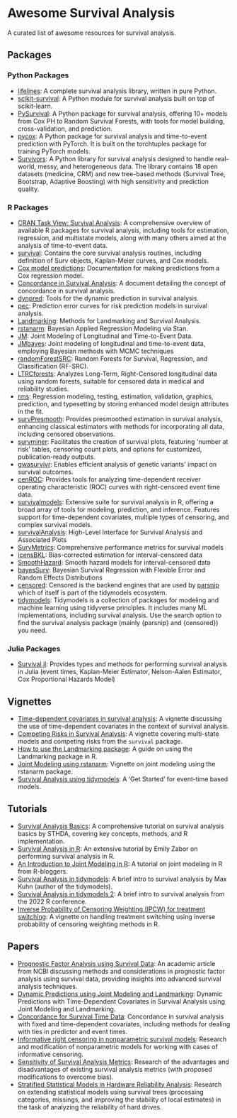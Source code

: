 # Awesome Survival Analysis

A curated list of awesome resources for survival analysis.

## Packages

### Python Packages

- [lifelines](https://pypi.org/project/lifelines/): A complete survival analysis library, written in pure Python.
- [scikit-survival](https://pypi.org/project/scikit-survival/): A Python module for survival analysis built on top of scikit-learn.
- [PySurvival](https://pypi.org/project/pysurvival/): A Python package for survival analysis, offering 10+ models from Cox PH to Random Survival Forests, with tools for model building, cross-validation, and prediction.
- [pycox](https://pypi.org/project/pycox/): A Python package for survival analysis and time-to-event prediction with PyTorch. It is built on the torchtuples package for training PyTorch models.
- [Survivors](https://pypi.org/project/survivors/): A Python library for survival analysis designed to handle real-world, messy, and heterogeneous data. The library contains 18 open datasets (medicine, CRM) and new tree-based methods (Survival Tree, Bootstrap, Adaptive Boosting) with high sensitivity and prediction quality.

### R Packages
- [CRAN Task View: Survival Analysis](https://cran.r-project.org/web/views/Survival.html): A comprehensive overview of available R packages for survival analysis, including tools for estimation, regression, and multistate models, along with many others aimed at the analysis of time-to-event data.
- [survival](https://cran.r-project.org/web/packages/survival/index.html): Contains the core survival analysis routines, including definition of Surv objects, Kaplan-Meier curves, and Cox models.
- [Cox model predictions](https://stat.ethz.ch/R-manual/R-devel/library/survival/html/predict.coxph.html): Documentation for making predictions from a Cox regression model.
- [Concordance in Survival Analysis](https://rweb.webapps.cla.umn.edu/R/library/survival/doc/concordance.pdf): A document detailing the concept of concordance in survival analysis.
- [dynpred](https://cran.r-project.org/web/packages/dynpred/index.html): Tools for the dynamic prediction in survival analysis.
- [pec](https://search.r-project.org/CRAN/refmans/pec/html/predictSurvProb.html): Prediction error curves for risk prediction models in survival analysis.
- [Landmarking](https://cran.r-project.org/web/packages/Landmarking/index.html): Methods for Landmarking and Survival Analysis.
- [rstanarm](https://cran.r-project.org/web/packages/rstanarm/index.html): Bayesian Applied Regression Modeling via Stan.
- [JM](https://cran.r-project.org/web/packages/JM/index.html): Joint Modeling of Longitudinal and Time-to-Event Data.
- [JMbayes](https://cran.r-project.org/web/packages/JMbayes/index.html): Joint modeling of longitudinal and time-to-event data, employing Bayesian methods with MCMC techniques
- [randomForestSRC](https://cran.r-project.org/web/packages/randomForestSRC/index.html): Random Forests for Survival, Regression, and Classification (RF-SRC).
- [LTRCforests](https://cran.r-project.org/web/packages/LTRCforests/index.html): Analyzes Long-Term, Right-Censored longitudinal data using random forests, suitable for censored data in medical and reliability studies.
- [rms](https://cran.r-project.org/web/packages/rms/index.html): Regression modeling, testing, estimation, validation, graphics, prediction, and typesetting by storing enhanced model design attributes in the fit.
- [survPresmooth](https://cran.r-project.org/web/packages/survPresmooth/index.html): Provides presmoothed estimation in survival analysis, enhancing classical estimators with methods for incorporating all data, including censored observations.
- [survminer](https://cran.r-project.org/web/packages/survminer/index.html): Facilitates the creation of survival plots, featuring 'number at risk' tables, censoring count plots, and options for customized, publication-ready outputs.
- [gwasurvivr](https://bioc.cran.dev/packages/3.16/bioc/html/gwasurvivr.html): Enables efficient analysis of genetic variants' impact on survival outcomes.
- [cenROC](https://cran.r-project.org/web/packages/cenROC/index.html): Provides tools for analyzing time-dependent receiver operating characteristic (ROC) curves with right-censored event time data.
- [survivalmodels](https://cran.r-project.org/web/packages/survivalmodels/index.html): Extensive suite for survival analysis in R, offering a broad array of tools for modeling, prediction, and inference. Features support for time-dependent covariates, multiple types of censoring, and complex survival models.
- [survivalAnalysis](https://cran.r-project.org/web/packages/survivalAnalysis/index.html): High-Level Interface for Survival Analysis and Associated Plots
- [SurvMetrics](https://cran.r-project.org/web/packages/SurvMetrics/index.html): Comprehensive performance metrics for survival models
- [icensBKL](https://cran.r-project.org/web/packages/icensBKL/index.html): Bias-corrected estimation for interval-censored data
- [SmoothHazard](https://cran.r-project.org/web/packages/SmoothHazard/index.html): Smooth hazard models for interval-censored data
- [bayesSurv](https://cran.rstudio.com/web/packages/BayesSUR/index.html): Bayesian Survival Regression with Flexible Error and Random Effects Distributions
- [censored](https://cran.r-project.org/web/packages/censored/index.html): Censored is the backend engines that are used by [parsnip](https://parsnip.tidymodels.org/articles/parsnip.html) which of itself is part of the tidymodels ecosystem.
- [tidymodels](https://www.tidymodels.org): Tidymodels is a collection of packages for modeling and machine learning using tidyverse principles. It includes many ML implementations, including survival analysis. Use the search option to find the survival analysis package (mainly {parsnip} and {censored}) you need.

### Julia Packages

- [Survival.jl](https://juliastats.org/Survival.jl/latest/): Provides types and methods for performing survival analysis in Julia (event times, Kaplan-Meier Estimator, Nelson-Aalen Estimator, Cox Proportional Hazards Model)


## Vignettes

- [Time-dependent covariates in survival analysis](https://cran.r-project.org/web/packages/survival/vignettes/timedep.pdf): A vignette discussing the use of time-dependent covariates in the context of survival analysis.
- [Competing Risks in Survival Analysis](https://cran.r-project.org/web/packages/survival/vignettes/compete.pdf): A vignette covering multi-state models and competing risks from the `survival` package.
- [How to use the Landmarking package](https://cran.r-project.org/web/packages/Landmarking/vignettes/how_to_use.html): A guide on using the Landmarking package in R.
- [Joint Modeling using rstanarm](https://cran.r-project.org/web/packages/rstanarm/vignettes/jm.html): Vignette on joint modeling using the rstanarm package.
- [Survival Analysis using tidymodels](https://www.tidymodels.org/learn/statistics/survival-metrics/): A ‘Get Started’ for event-time based models. 

## Tutorials
- [Survival Analysis Basics](http://www.sthda.com/english/wiki/survival-analysis-basics): A comprehensive tutorial on survival analysis basics by STHDA, covering key concepts, methods, and R implementation.
- [Survival Analysis in R](https://www.emilyzabor.com/tutorials/survival_analysis_in_r_tutorial.html): An extensive tutorial by Emily Zabor on performing survival analysis in R.
- [An Introduction to Joint Modeling in R](https://www.r-bloggers.com/2018/02/an-introduction-to-joint-modeling-in-r/): A tutorial on joint modeling in R from R-bloggers.
- [Survival Analysis in tidymodels](https://www.youtube.com/watch?v=orAlJ321hOc&amp;pp=ygUxc3Vydml2YWwgYW5hbHlzaXMgaW4gdGlkeW1vZGVscyB3aXRoIEp1bGlhIFNpbGdlIA%3D%3D): A brief intro to survival analysis by Max Kuhn (author of the tidymodels).
- [Survival Analysis in tidymodels 2](https://www.youtube.com/watch?v=E5XG1c7tNW0&amp;pp=ygUxc3Vydml2YWwgYW5hbHlzaXMgaW4gdGlkeW1vZGVscyB3aXRoIEp1bGlhIFNpbGdlIA%3D%3D):  A brief intro to survival analysis from the 2022 R conference.
- [Inverse Probability of Censoring Weighting (IPCW) for treatment switching](https://cran.r-project.org/web/packages/trtswitch/vignettes/ipcw.html): A vignette on handling treatment switching using inverse probability of censoring weighting methods in R.

## Papers
- [Prognostic Factor Analysis using Survival Data](https://www.ncbi.nlm.nih.gov/pmc/articles/PMC3321736/): An academic article from NCBI discussing methods and considerations in prognostic factor analysis using survival data, providing insights into advanced survival analysis techniques.
- [Dynamic Predictions using Joint Modeling and Landmarking](https://www.drizopoulos.com/pdf/papers/BiomJrn_JMvsLM_paper.pdf): Dynamic Predictions with Time-Dependent Covariates in Survival Analysis using Joint Modeling and Landmarking.
- [Concordance for Survival Time Data](https://www.mayo.edu/research/documents/biostat-80pdf/doc-10027891): Concordance in survival analysis with fixed and time-dependent covariates, including methods for dealing with ties in predictor and event times.
- [Informative right censoring in nonparametric survival models](https://link.springer.com/article/10.1007/s00180-025-01610-9): Research and modification of nonparametric models for working with cases of informative censoring.
- [Sensitivity of Survival Analysis Metrics](https://www.mdpi.com/2227-7390/11/20/4246#metrics): Research of the advantages and disadvantages of existing survival analysis metrics (with proposed modifications to overcome bias).
- [Stratified Statistical Models in Hardware Reliability Analysis](https://link.springer.com/article/10.1007/s00180-025-01610-9): Research on extending statistical models using survival trees (processing categories, missings, and improving the stability of local estimates) in the task of analyzing the reliability of hard drives.







